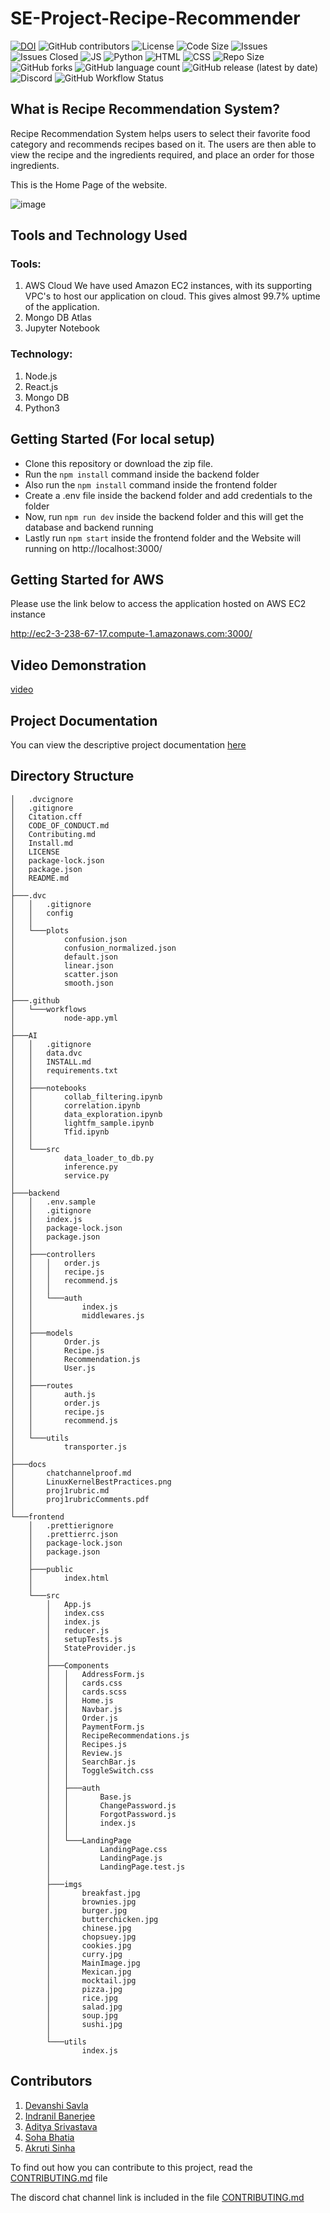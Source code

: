 # SE-Project-Recipe-Recommender
[![DOI](https://zenodo.org/badge/DOI/10.5281/zenodo.7179508.svg)](https://doi.org/10.5281/zenodo.7179508)
![GitHub contributors](https://img.shields.io/github/contributors/devanshi39/SE-Project-Recipe-Recommender)
![License](https://img.shields.io/github/license/Kaksha/SE-Project-Recipe-Recommender)
![Code Size](https://img.shields.io/github/languages/code-size/kaksha/SE-Project-Recipe-Recommender)
![Issues](https://img.shields.io/github/issues/Kaksha/SE-Project-Recipe-Recommender)
![Issues Closed](https://img.shields.io/github/issues-closed/kaksha/SE-Project-Recipe-Recommender)
![JS](https://img.shields.io/badge/Javascript--Green)
![Python](https://img.shields.io/badge/Python--Green)
![HTML](https://img.shields.io/badge/HTML--Green)
![CSS](https://img.shields.io/badge/CSS--Green)
![Repo Size](https://img.shields.io/github/repo-size/Kaksha/SE-Project-Recipe-Recommender)
![GitHub forks](https://img.shields.io/github/forks/devanshi39/SE-Project-Recipe-Recommender?style=social)
![GitHub language count](https://img.shields.io/github/languages/count/devanshi39/SE-Project-Recipe-Recommender)
![GitHub release (latest by date)](https://img.shields.io/github/v/release/devanshi39/SE-Project-Recipe-Recommender)
![Discord](https://img.shields.io/discord/1027412417661120582)
![GitHub Workflow Status](https://github.com/devanshi39/SE-Project-Recipe-Recommender/actions/workflows/node-app.yml/badge.svg?branch=main)


## What is Recipe Recommendation System?
Recipe Recommendation System helps users to select their favorite food category and recommends recipes based on it. The users are then able to view the recipe and the ingredients required, and place an order for those ingredients.

This is the Home Page of the website.

![image](https://user-images.githubusercontent.com/23338660/194782226-17e5c173-b7ac-4f2a-816a-3ca7893ccd39.png)

## Tools and Technology Used
### Tools:
1. AWS Cloud 
We have used Amazon EC2 instances, with its supporting VPC's to host our application on cloud. This gives almost 99.7% uptime of the application.
2. Mongo DB Atlas
3. Jupyter Notebook

### Technology:
1. Node.js
2. React.js
3. Mongo DB
4. Python3

## Getting Started (For local setup)
* Clone this repository or download the zip file.
* Run the ```npm install``` command inside the backend folder
* Also run the ```npm install``` command inside the frontend folder
* Create a .env file inside the backend folder and add credentials to the folder
* Now, run ```npm run dev``` inside the backend folder and this will get the database and backend running
* Lastly run ```npm start``` inside the frontend folder and the Website will running on http://localhost:3000/

## Getting Started for AWS

Please use the link below to access the application hosted on AWS EC2 instance

http://ec2-3-238-67-17.compute-1.amazonaws.com:3000/

## Video Demonstration

[video](https://drive.google.com/file/d/1_feIWoAjwSuIMBCaOStx34JWHk_R2hNW/view?usp=share_link)

## Project Documentation

You can view the descriptive project documentation [here](https://cook-cb056.web.app)

## Directory Structure
    │   .dvcignore
    │   .gitignore
    │   Citation.cff
    │   CODE_OF_CONDUCT.md
    │   Contributing.md
    │   Install.md
    │   LICENSE
    │   package-lock.json
    │   package.json
    │   README.md
    │
    ├───.dvc
    │   │   .gitignore
    │   │   config
    │   │
    │   └───plots
    │           confusion.json
    │           confusion_normalized.json
    │           default.json
    │           linear.json
    │           scatter.json
    │           smooth.json
    │
    ├───.github
    │   └───workflows
    │           node-app.yml
    │
    ├───AI
    │   │   .gitignore
    │   │   data.dvc
    │   │   INSTALL.md
    │   │   requirements.txt
    │   │
    │   ├───notebooks
    │   │       collab_filtering.ipynb
    │   │       correlation.ipynb
    │   │       data_exploration.ipynb
    │   │       lightfm_sample.ipynb
    │   │       Tfid.ipynb
    │   │
    │   └───src
    │           data_loader_to_db.py
    │           inference.py
    │           service.py
    │
    ├───backend
    │   │   .env.sample
    │   │   .gitignore
    │   │   index.js
    │   │   package-lock.json
    │   │   package.json
    │   │
    │   ├───controllers
    │   │   │   order.js
    │   │   │   recipe.js
    │   │   │   recommend.js
    │   │   │
    │   │   └───auth
    │   │           index.js
    │   │           middlewares.js
    │   │
    │   ├───models
    │   │       Order.js
    │   │       Recipe.js
    │   │       Recommendation.js
    │   │       User.js
    │   │
    │   ├───routes
    │   │       auth.js
    │   │       order.js
    │   │       recipe.js
    │   │       recommend.js
    │   │
    │   └───utils
    │           transporter.js
    │
    ├───docs
    │       chatchannelproof.md
    │       LinuxKernelBestPractices.png
    │       proj1rubric.md
    │       proj1rubricComments.pdf
    │
    └───frontend
        │   .prettierignore
        │   .prettierrc.json
        │   package-lock.json
        │   package.json
        │
        ├───public
        │       index.html
        │
        └───src
            │   App.js
            │   index.css
            │   index.js
            │   reducer.js
            │   setupTests.js
            │   StateProvider.js
            │
            ├───Components
            │   │   AddressForm.js
            │   │   cards.css
            │   │   cards.scss
            │   │   Home.js
            │   │   Navbar.js
            │   │   Order.js
            │   │   PaymentForm.js
            │   │   RecipeRecommendations.js
            │   │   Recipes.js
            │   │   Review.js
            │   │   SearchBar.js
            │   │   ToggleSwitch.css
            │   │
            │   ├───auth
            │   │       Base.js
            │   │       ChangePassword.js
            │   │       ForgotPassword.js
            │   │       index.js
            │   │
            │   └───LandingPage
            │           LandingPage.css
            │           LandingPage.js
            │           LandingPage.test.js
            │
            ├───imgs
            │       breakfast.jpg
            │       brownies.jpg
            │       burger.jpg
            │       butterchicken.jpg
            │       chinese.jpg
            │       chopsuey.jpg
            │       cookies.jpg
            │       curry.jpg
            │       MainImage.jpg
            │       Mexican.jpg
            │       mocktail.jpg
            │       pizza.jpg
            │       rice.jpg
            │       salad.jpg
            │       soup.jpg
            │       sushi.jpg
            │
            └───utils
                    index.js


## Contributors
1. [Devanshi Savla](https://github.com/devanshi39)
2. [Indranil Banerjee](https://github.com/indranil1)
3. [Aditya Srivastava](https://github.com/adityasvat)
4. [Soha Bhatia](https://github.com/Sohabhatia)
5. [Akruti Sinha](https://github.com/Akruti25)

To find out how you can contribute to this project, read the [CONTRIBUTING.md](https://github.com/devanshi39/SE-Project-Recipe-Recommender/blob/Indranil_Develop/Contributing.md) file

The discord chat channel link is included in the file [CONTRIBUTING.md](https://github.com/devanshi39/SE-Project-Recipe-Recommender/blob/Indranil_Develop/Contributing.md)

